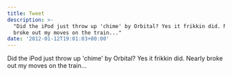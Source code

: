 ```yaml
---
title: Tweet
description: >-
  "Did the iPod just throw up 'chime' by Orbital? Yes it frikkin did. Nearly
  broke out my moves on the train..."
date: '2012-01-12T19:01:03+00:00'
---
```

Did the iPod just throw up 'chime' by Orbital? Yes it frikkin did. Nearly broke out my moves on the train...
